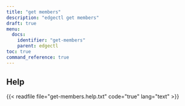 ```yaml
---
title: "get members"
description: "edgectl get members"
draft: true
menu:
  docs:
    identifier: "get-members"
    parent: edgectl
toc: true
command_reference: true
---
```


## Help

{{< readfile file="get-members.help.txt" code="true" lang="text" >}}
